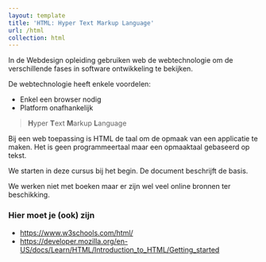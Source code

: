 ```yaml
---
layout: template
title: 'HTML: Hyper Text Markup Language'
url: /html
collection: html
---
```

In de Webdesign opleiding gebruiken web de webtechnologie om de verschillende fases in software ontwikkeling te bekijken.

De webtechnologie heeft enkele voordelen:

<ul>
<li>Enkel een browser nodig</li>
<li>Platform onafhankelijk</li>
</ul>

<blockquote>
<strong>H</strong>yper <strong>T</strong>ext <strong>M</strong>arkup <strong>L</strong>anguage
</blockquote>

Bij een web toepassing is HTML de taal om de opmaak van een applicatie te maken. Het is geen programmeertaal maar een opmaaktaal gebaseerd op tekst.

We starten in deze cursus bij het begin. De document beschrijft de basis.

We werken niet met boeken maar er zijn wel veel online bronnen ter beschikking.

<div class="links">
    <h3>Hier moet je (ook) zijn</h3>
    <ul> 
    <li><a target="_blank" href="https://www.w3schools.com/html/">https://www.w3schools.com/html/</a></li>
    <li><a target="_blank" href="https://developer.mozilla.org/en-US/docs/Learn/HTML/Introduction_to_HTML/">https://developer.mozilla.org/en-US/docs/Learn/HTML/Introduction_to_HTML/Getting_started</a></li>
    </ul>
</div>